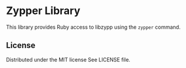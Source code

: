 # Zypper Library #

This library provides Ruby access to libzypp using the
`zypper` command.

## License ##

Distributed under the MIT license
See LICENSE file.
